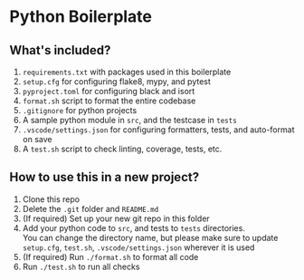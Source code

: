 # Python Boilerplate

## What's included?
1. `requirements.txt` with packages used in this boilerplate
2. `setup.cfg` for configuring flake8, mypy, and pytest
3. `pyproject.toml` for configuring black and isort
4. `format.sh` script to format the entire codebase
5. `.gitignore` for python projects
6. A sample python module in `src`, and the testcase in `tests`
7. `.vscode/settings.json` for configuring formatters, tests, and auto-format on save
8. A `test.sh` script to check linting, coverage, tests, etc.

## How to use this in a new project?
1. Clone this repo
2. Delete the `.git` folder and `README.md`
3. (If required) Set up your new git repo in this folder
4. Add your python code to `src`, and tests to `tests` directories.  
   You can change the directory name, but please make sure to update `setup.cfg`, `test.sh`, `.vscode/settings.json` wherever it is used
5. (If required) Run `./format.sh` to format all code
6. Run `./test.sh` to run all checks

